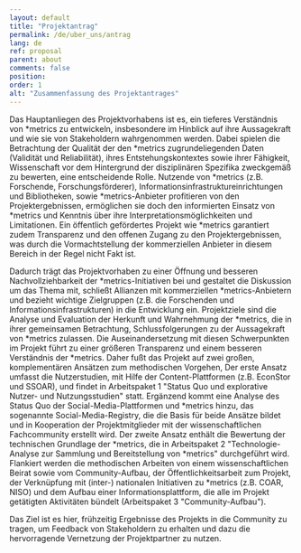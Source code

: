 ```yaml
---
layout: default
title: "Projektantrag"
permalink: /de/uber_uns/antrag
lang: de
ref: proposal
parent: about
comments: false
position:
order: 1
alt: "Zusammenfassung des Projektantrages"
---
```


Das Hauptanliegen des Projektvorhabens ist es, ein tieferes Verständnis von *metrics zu entwickeln, insbesondere im Hinblick auf ihre Aussagekraft und wie sie von Stakeholdern wahrgenommen werden. Dabei spielen die Betrachtung der Qualität der den *metrics zugrundeliegenden Daten (Validität und Reliabilität), ihres Entstehungskontextes sowie ihrer Fähigkeit, Wissenschaft vor dem Hintergrund der disziplinären Spezifika zweckgemäß zu bewerten, eine entscheidende Rolle. Nutzende von *metrics (z.B. Forschende, Forschungsförderer), Informationsinfrastruktureinrichtungen und Bibliotheken, sowie *metrics-Anbieter profitieren von den Projektergebnissen, ermöglichen sie doch den informierten Einsatz von *metrics und Kenntnis über ihre Interpretationsmöglichkeiten und Limitationen. Ein öffentlich gefördertes Projekt wie *metrics garantiert zudem Transparenz und den offenen Zugang zu den Projektergebnissen, was durch die Vormachtstellung der
kommerziellen Anbieter in diesem Bereich in der Regel nicht Fakt ist.

Dadurch trägt das Projektvorhaben zu einer Öffnung und besseren Nachvollziehbarkeit der *metrics-Initiativen bei und gestaltet die
Diskussion um das Thema mit, schließt Allianzen mit kommerziellen *metrics-Anbietern und bezieht wichtige Zielgruppen (z.B. die Forschenden und Informationsinfrastrukturen) in die Entwicklung ein. Projektziele sind die Analyse und Evaluation der Herkunft und
Wahrnehmung der *metrics, die in ihrer gemeinsamen Betrachtung, Schlussfolgerungen zu der Aussagekraft von *metrics zulassen. Die
Auseinandersetzung mit diesen Schwerpunkten im Projekt führt zu einer größeren Transparenz und einem besseren Verständnis der
*metrics. Daher fußt das Projekt auf zwei großen, komplementären Ansätzen zum methodischen Vorgehen, Der erste Ansatz umfasst die
Nutzerstudien, mit Hilfe der Content-Plattformen (z.B. EconStor und SSOAR), und findet in Arbeitspaket 1 "Status Quo und explorative
Nutzer- und Nutzungsstudien" statt. Ergänzend kommt eine Analyse des Status Quo der Social-Media-Plattformen und *metrics hinzu, das
sogenannte Social-Media-Registry, die die Basis für beide Ansätze bildet und in Kooperation der Projektmitglieder mit der wissenschaftlichen Fachcommunity erstellt wird. Der zweite Ansatz enthält die Bewertung der technischen Grundlage der *metrics, die in Arbeitspaket 2 "Technologie-Analyse zur Sammlung und Bereitstellung von *metrics" durchgeführt wird. Flankiert werden die methodischen Arbeiten von einem wissenschaftlichen Beirat sowie vom Community-Aufbau, der Öffentlichkeitsarbeit zum Projekt, der Verknüpfung mit (inter-) nationalen Initiativen zu *metrics (z.B. COAR, NISO) und dem Aufbau einer Informationsplattform, die alle im Projekt getätigten Aktivitäten bündelt (Arbeitspaket 3 "Community-Aufbau"). 

Das Ziel ist es hier, frühzeitig Ergebnisse des Projekts in die Community zu tragen, um Feedback von Stakeholdern zu erhalten und dazu die hervorragende Vernetzung der Projektpartner zu nutzen.
